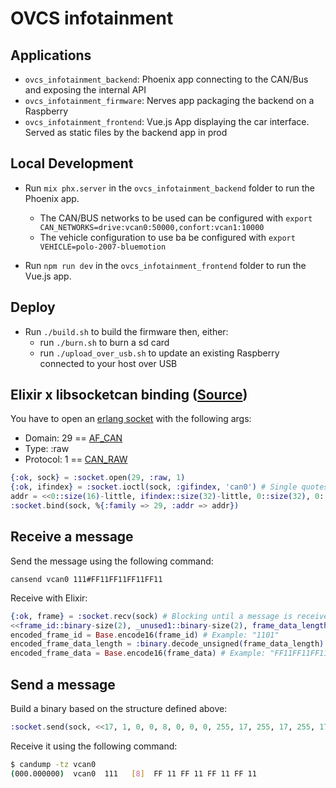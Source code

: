 # OVCS infotainment 

## Applications

* `ovcs_infotainment_backend`: Phoenix app connecting to the CAN/Bus and exposing the internal API
* `ovcs_infotainment_firmware`: Nerves app packaging the backend on a Raspberry
* `ovcs_infotainment_frontend`: Vue.js App displaying the car interface. Served as static files by the backend app in prod

## Local Development

* Run `mix phx.server` in the  `ovcs_infotainment_backend` folder to run the Phoenix app.
    * The CAN/BUS networks to be used can be configured with `export CAN_NETWORKS=drive:vcan0:50000,confort:vcan1:10000`
    * The vehicle configuration to use ba be configured with `export VEHICLE=polo-2007-bluemotion`

* Run `npm run dev` in the `ovcs_infotainment_frontend` folder to run the Vue.js app.

## Deploy

* Run `./build.sh` to build the firmware then, either:
    * run `./burn.sh` to burn a sd card
    * run `./upload_over_usb.sh` to update an existing Raspberry connected to your host over USB 

## Elixir x libsocketcan binding ([Source](https://elixirforum.com/t/erlang-socket-module-for-socketcan-on-nerves-device/57294))

You have to open an [erlang socket](https://www.erlang.org/doc/man/socket) with the following args: 

* Domain: 29 == [AF_CAN](https://github.com/linux-can/linux/blob/56cfd2507d3e720f4b1dbf9513e00680516a0826/include/linux/socket.h#L193)
* Type: :raw
* Protocol: 1 ==  [CAN_RAW](https://github.com/linux-can/linux/blob/56cfd2507d3e720f4b1dbf9513e00680516a0826/include/uapi/linux/can.h#L154)

```elixir
{:ok, sock} = :socket.open(29, :raw, 1)
{:ok, ifindex} = :socket.ioctl(sock, :gifindex, 'can0') # Single quotes matters, you need a charlist not a binary
addr = <<0::size(16)-little, ifindex::size(32)-little, 0::size(32), 0::size(32), 0::size(64)>>
:socket.bind(sock, %{:family => 29, :addr => addr})
```

## Receive a message

Send the message using the following command:

```
cansend vcan0 111#FF11FF11FF11FF11
```

Receive with Elixir:

```elixir
{:ok, frame} = :socket.recv(sock) # Blocking until a message is received, Example: {:ok, <<17, 1, 0, 0, 8, 0, 0, 0, 255, 17, 255, 17, 255, 17, 255, 17>>}
<<frame_id::binary-size(2), _unused1::binary-size(2), frame_data_length::binary-size(1), _unused2::binary-size(3), frame_data::binary  >>} = frame
encoded_frame_id = Base.encode16(frame_id) # Example: "1101"
encoded_frame_data_length = :binary.decode_unsigned(frame_data_length) # Example: 8
encoded_frame_data = Base.encode16(frame_data) # Example: "FF11FF11FF11FF11"
```

## Send a message

Build a binary based on the structure defined above:

```elixir
:socket.send(sock, <<17, 1, 0, 0, 8, 0, 0, 0, 255, 17, 255, 17, 255, 17, 255, 17>>)
```

Receive it using the following command: 

```bash
$ candump -tz vcan0
(000.000000)  vcan0  111   [8]  FF 11 FF 11 FF 11 FF 11
```
